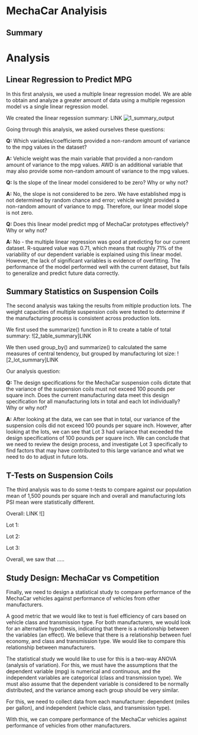 # MechaCar Analyisis
## Summary


# Analysis
## Linear Regression to Predict MPG

In this first analysis, we used a multiple linear regression model. We are able to obtain and analyze a greater amount of data using a multiple regession model vs a single linear regression model. 

We created the linear regession summary: LINK ![1_summary_output]()

Going through this analysis, we asked ourselves these questions:

**Q:** Which variables/coefficients provided a non-random amount of variance to the mpg values in the dataset?

**A:** Vehicle weight was the main variable that provided a non-random amount of variance to the mpg values. AWD is an additional variable that may also provide some non-random amount of variance to the mpg values.

**Q:** Is the slope of the linear model considered to be zero? Why or why not?

**A:** No, the slope is not considered to be zero. We have established mpg is not determined by random chance and error; vehicle weight provided a non-random amount of variance to mpg. Therefore, our linear model slope is not zero.

**Q:** Does this linear model predict mpg of MechaCar prototypes effectively? Why or why not?

**A:** No - the multiple linear regression was good at predicting for our current dataset. R-squared value was 0.71, which means that roughly 71% of the variability of our dependent variable is explained using this linear model. However, the lack of significant variables is evidence of overfitting. The performance of the model performed well with the current dataset, but fails to generalize and predict future data correctly.

## Summary Statistics on Suspension Coils

The second analysis was taking the results from mltiple production lots. The weight capacities of multiple suspension coils were tested to determine if the manufacturing process is consistent across production lots.

We first used the summarize() function in R to create a table of total summary:
![2_table_summary]LINK

We then used group_by() and summarize() to calculated the same measures of central tendency, but grouped by manufacturing lot size:
![2_lot_summary]LINK

Our analysis question:

**Q:** The design specifications for the MechaCar suspension coils dictate that the variance of the suspension coils must not exceed 100 pounds per square inch. Does the current manufacturing data meet this design specification for all manufacturing lots in total and each lot individually? Why or why not?

**A:** After looking at the data, we can see that in total, our variance of the suspension coils did not exceed 100 pounds per square inch. However, after looking at the lots, we can see that Lot 3 had variance that exceeded the design specifications of 100 pounds per square inch. We can conclude that we need to review the design process, and investigate Lot 3 specifically to find factors that may have contributed to this large variance and what we need to do to adjust in future lots.

## T-Tests on Suspension Coils

The third analysis was to do some t-tests to compare against our population mean of 1,500 pounds per square inch and overall and manufacturing lots PSI mean were statistically different.

Overall:
LINK ![]

Lot 1:

Lot 2:
 
Lot 3:

Overall, we saw that .....

## Study Design: MechaCar vs Competition

Finally, we need to design a statistical study to compare performance of the MechaCar vehicles against performance of vehicles from other manufacturers.

A good metric that we would like to test is fuel efficiency of cars based on vehicle class and transmission type. For both manufacturers, we would look for an alternative hypothesis, indicating that there is a relationship between the variables (an effect). We believe that there is a relationship between fuel economy, and class and transmission type. We would like to compare this relationship between manufacturers.

The statistical study we would like to use for this is a two-way ANOVA (analysis of variation). For this, we must have the assumptions that the dependent variable (mpg) is numerical and continuous, and the independent variables are categorical (class and transmission type). We must also assume that the dependent variable is considered to be normally distributed, and the variance among each group should be very similar.

For this, we need to collect data from each manufacturer: dependent (miles per gallon), and independent (vehicle class, and transmission type).

With this, we can compare performance of the MechaCar vehicles against performance of vehicles from other manufacturers.


